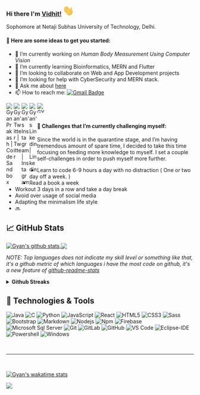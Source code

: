 ### Hi there I'm [Vidhit!]()  <img src="https://raw.githubusercontent.com/ABSphreak/ABSphreak/master/gifs/Hi.gif" width="30px"></h3>
Sophomore at Netaji Subhas University of Technology, Delhi.

<!---
**gyanprakash0221/gyanprakash0221** is a ✨ _special_ ✨ repository because its `README.md` (this file) appears on your GitHub profile.
-->

#### 🤔 Here are some ideas to get you started:

- 🔭 I’m currently working on *Human Body Measurement Using Computer Vision*
- 🌱 I’m currently learning Bioinformatics, MERN and Flutter
- 👯 I’m looking to collaborate on Web and App Development projects
- 🤔 I’m looking for help with CyberSecurity and MERN stack.
- 💬 Ask me about [here](https://github.com/gyanprakash0221/gyanprakash0221/issues)
- 📫 How to reach me: [![Gmail Badge](https://img.shields.io/badge/-gyanprakash.tech@gmail.com-c14438?style=flat-square&logo=Gmail&logoColor=white&link=mailto:gyanprakash.tech@gmail.com)](mailto:gyanprakash.tech@gmail.com)

<a href="https://codesandbox.io/u/gyanprakash0221">
  <img align="left" alt="Gyan Prakash | CodeSandbox" width="20px" src="https://raw.githubusercontent.com/gyanprakash0221/gyanprakash0221/master/assets/codesandbox.svg" />
</a>
<a href="https://twitter.com/TarunKsingh2102">
  <img align="left" alt="Gyan' Twitter | Twitter" width="21px" src="https://raw.githubusercontent.com/gyanprakash0221/gyanprakash0221/master/assets/twitter.svg" />
</a>
<a href="https://instagram.com/tarunksingh_21">
  <img align="left" alt="Gyan's Instagram | Instagram" width="21px" src="https://raw.githubusercontent.com/gyanprakash0221/gyanprakash0221/master/assets/instagram.svg" />
</a>
<a href="https://www.linkedin.com/in/gyanprakash-/">
  <img align="left" alt="Gyan's Linkedin | Linkedin" width="21px" src="https://raw.githubusercontent.com/gyanprakash0221/gyanprakash0221/master/assets/linkedin.svg" />
</a>
<a href="https://dev.to/gyanprakash0221">
  <img align="left" src="https://d2fltix0v2e0sb.cloudfront.net/dev-badge.svg" alt="GYAN PRAKASH's DEV Community Profile" height="26" width="26">
</a>     
<br />
<br />

#### 🌱 Challenges that I’m currently challenging myself:
Since the world is in the quarantine stage, and I’m having tremendous amount of spare time, I decided to take this time focusing on feeding more knowledge to myself. I set a couple self-challenges in order to push myself more further. 

* Learn to code 6-9 hours a day with no distraction ( One or two day off a week. ) 
* Read a book a week
* Workout 3 days in a row and take a day break 
* Avoid over usage of social media
* Adapting the minimalism life style
* 🔜


## &#x1f4c8; GitHub Stats

<a href="https://github.com/gyanprakash0221/github-readme-stats">
  <img align="center" src="https://github-readme-stats.vercel.app/api?username=gyanprakash0221&show_icons=true&include_all_commits=true&theme=material-palenight" alt="Gyan's github stats" />
</a>
<a href="https://github.com/gyanprakash0221/github-readme-stats">
  <img align="center" src="https://github-readme-stats.vercel.app/api/top-langs/?username=gyanprakash0221&layout=compact&theme=material-palenight" />
</a>

*NOTE: Top languages does not indicate my skill level or something like that, it's a github metric of which languages i have the most code on github, it's a new feature of [github-readme-stats](https://github.com/gyanprakash0221/github-readme-stats)*


<details>	
  <summary><b>Github Streaks</b></summary>

  <br />
  <img height="180em" src="https://github-readme-streak-stats.herokuapp.com/?user=gyanprakash0221&hide_border=true" />
</details>


## 🔧 Technologies & Tools

![Java](http://img.shields.io/badge/-Java-5B4638?style=flat-square&logo=java&logoColor=ffffff)
![C](http://img.shields.io/badge/-C-A8B9CC?style=flat-square&logo=c&logoColor=ffffff)
![Python](http://img.shields.io/badge/-Python-3776AB?style=flat-square&logo=python&logoColor=ffffff)
![JavaScript](https://img.shields.io/badge/-JavaScript-%23F7DF1C?style=flat-square&logo=javascript&logoColor=000000&labelColor=%23F7DF1C&color=%23FFCE5A)
![React](https://img.shields.io/badge/-React-61DAFB?style=flat-square&logo=react&logoColor=ffffff)
![HTML5](https://img.shields.io/badge/-HTML5-%23E44D27?style=flat-square&logo=html5&logoColor=ffffff)
![CSS3](https://img.shields.io/badge/-CSS3-%231572B6?style=flat-square&logo=css3)
![Sass](https://img.shields.io/badge/-Sass-%23CC6699?style=flat-square&logo=sass&logoColor=ffffff)
![Bootstrap](https://img.shields.io/badge/-Bootstrap-563D7C?style=flat-square&logo=Bootstrap)
![Markdown](https://img.shields.io/badge/-Markdown-000000?style=flat-square&logo=markdown)
![Nodejs](https://img.shields.io/badge/-Nodejs-339933?style=flat-square&logo=Node.js&logoColor=ffffff)
![Npm](https://img.shields.io/badge/-npm-CB3837?style=flat-square&logo=npm)
![Firebase](https://img.shields.io/badge/-Firebase-FFCA28?style=flat-square&logo=firebase&logoColor=ffffff)
![Microsoft Sql Server](https://img.shields.io/badge/-Sql%20Server-CC2927?style=flat-square&logo=microsoft-sql-server&logoColor=ffffff)
![Git](https://img.shields.io/badge/-Git-%23F05032?style=flat-square&logo=git&logoColor=%23ffffff)
![GitLab](https://img.shields.io/badge/-GitLab-FCA121?style=flat-square&logo=gitlab)
![GitHub](https://img.shields.io/badge/-GitHub-181717?style=flat-square&logo=github)
![VS Code](http://img.shields.io/badge/-VS%20Code-007ACC?style=flat-square&logo=visual-studio-code&logoColor=ffffff)
![Eclipse-IDE](http://img.shields.io/badge/-Eclipse-2C2255?style=flat-square&logo=eclipse&logoColor=ffffff)
![Powershell](http://img.shields.io/badge/-Powershell-5391FE?style=flat-square&logo=powershell&logoColor=ffffff)
![Windows](http://img.shields.io/badge/-Windows-0078D6?style=flat-square&logo=windows&logoColor=ffffff)

<br/>

---

<br/>




<!--
<details>	
  <br />
  <summary><b>My Setup</b></summary>
  	<ul>
  	    <li><b>OS:</b> MacOs 11.3.1</li>
	    <li><b>Laptop: </b> Macbook Air M1 2020 </li>
  	    <li><b>Browser: </b> Brave Browser</li>
	    <li><b>Terminal: </b> Iterm + Oh My Zsh</li>
	    <li><b>Code Editor:</b> VSCode, Sublime Text, RStudio </li>
	    <br />
	</ul>	
</details>
-->

[![Gyan's wakatime stats](https://github-readme-stats.vercel.app/api/wakatime?username=gyanprakash0221)](https://github.com/gyanprakash0221/github-readme-stats)

<!-- Actual text 
You can find me on [![Twitter][1.2]][1], or on [![LinkedIn][3.2]][3].
-->

<!-- Icons 

[1.2]: http://i.imgur.com/wWzX9uB.png (twitter icon without padding)
[2.2]: https://raw.githubusercontent.com/gyanprakash0221/gyanprakash0221/master/linkedin.svg (LinkedIn icon without padding)
-->
<!-- Links to your social media accounts

[1]: https://twitter.com/TarunKsingh2102
[2]: https://www.linkedin.com/in/gyanprakash-/
 -->

![](https://komarev.com/ghpvc/?username=gyanprakash0221&color=blue)
